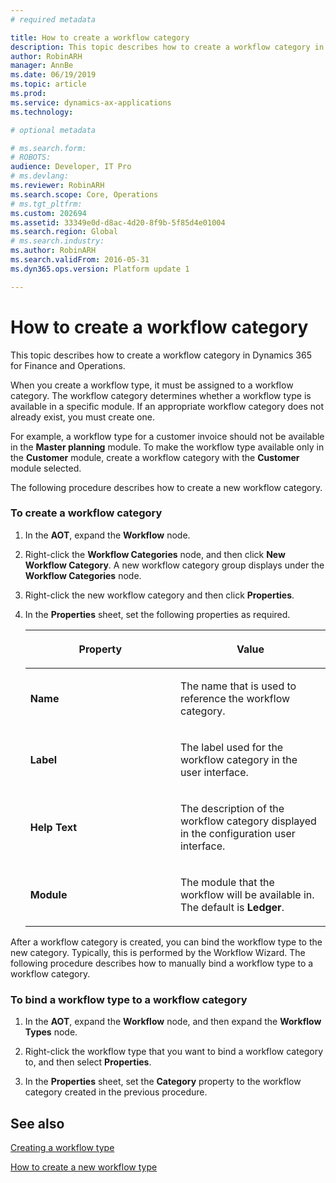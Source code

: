 ```yaml
---
# required metadata

title: How to create a workflow category
description: This topic describes how to create a workflow category in Dynamics 365 for Finance and Operations.
author: RobinARH
manager: AnnBe
ms.date: 06/19/2019
ms.topic: article
ms.prod: 
ms.service: dynamics-ax-applications
ms.technology: 

# optional metadata

# ms.search.form: 
# ROBOTS: 
audience: Developer, IT Pro
# ms.devlang: 
ms.reviewer: RobinARH
ms.search.scope: Core, Operations
# ms.tgt_pltfrm: 
ms.custom: 202694
ms.assetid: 33349e0d-d8ac-4d20-8f9b-5f85d4e01004
ms.search.region: Global
# ms.search.industry: 
ms.author: RobinARH
ms.search.validFrom: 2016-05-31
ms.dyn365.ops.version: Platform update 1

---
```

# How to create a workflow category 

This topic describes how to create a workflow category in Dynamics 365 for Finance and Operations.

When you create a workflow type, it must be assigned to a workflow category. The workflow category determines whether a workflow type is available in a specific module. If an appropriate workflow category does not already exist, you must create one.

For example, a workflow type for a customer invoice should not be available in the **Master planning** module. To make the workflow type available only in the **Customer** module, create a workflow category with the **Customer** module selected.

The following procedure describes how to create a new workflow category.

### To create a workflow category

1.  In the **AOT**, expand the **Workflow** node.

2.  Right-click the **Workflow Categories** node, and then click **New Workflow Category**. A new workflow category group displays under the **Workflow Categories** node.

3.  Right-click the new workflow category and then click **Properties**.

4.  In the **Properties** sheet, set the following properties as required.
    
    <table>
    <colgroup>
    <col style="width: 50%" />
    <col style="width: 50%" />
    </colgroup>
    <thead>
    <tr class="header">
    <th><p>Property</p></th>
    <th><p>Value</p></th>
    </tr>
    </thead>
    <tbody>
    <tr class="odd">
    <td><p><strong>Name</strong></p></td>
    <td><p>The name that is used to reference the workflow category.</p></td>
    </tr>
    <tr class="even">
    <td><p><strong>Label</strong></p></td>
    <td><p>The label used for the workflow category in the user interface.</p></td>
    </tr>
    <tr class="odd">
    <td><p><strong>Help Text</strong></p></td>
    <td><p>The description of the workflow category displayed in the configuration user interface.</p></td>
    </tr>
    <tr class="even">
    <td><p><strong>Module</strong></p></td>
    <td><p>The module that the workflow will be available in. The default is <strong>Ledger</strong>.</p></td>
    </tr>
    </tbody>
    </table>


After a workflow category is created, you can bind the workflow type to the new category. Typically, this is performed by the Workflow Wizard. The following procedure describes how to manually bind a workflow type to a workflow category.

### To bind a workflow type to a workflow category

1.  In the **AOT**, expand the **Workflow** node, and then expand the **Workflow Types** node.

2.  Right-click the workflow type that you want to bind a workflow category to, and then select **Properties**.

3.  In the **Properties** sheet, set the **Category** property to the workflow category created in the previous procedure.

## See also

[Creating a workflow type](workflow-type.md)

[How to create a new workflow type](new-workflow-type.md)
